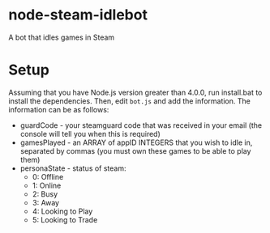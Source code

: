 # node-steam-idlebot
A bot that idles games in Steam

# Setup
Assuming that you have Node.js version greater than 4.0.0, run install.bat to install the dependencies. Then, edit `bot.js` and add the information. The information can be as follows:

- guardCode - your steamguard code that was received in your email (the console will tell you when this is required)
- gamesPlayed - an ARRAY of appID INTEGERS that you wish to idle in, separated by commas (you must own these games to be able to play them)
- personaState - status of steam:
  - 0: Offline
  - 1: Online
  - 2: Busy
  - 3: Away
  - 4: Looking to Play
  - 5: Looking to Trade
